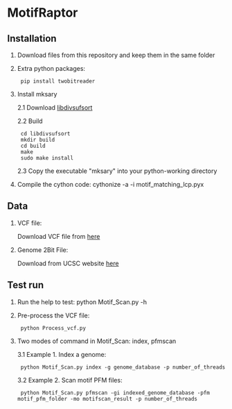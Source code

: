 # MotifRaptor

## Installation
1. Download files from this repository and keep them in the same folder

2. Extra python packages:
   ```
    pip install twobitreader
   ```
3. Install mksary

   2.1 Download [libdivsufsort](https://goo.gl/hUjvMF)
   
   2.2 Build   
   ```
    cd libdivsufsort 
    mkdir build 
    cd build
    make 
    sudo make install
    ```

    2.3 Copy the executable "mksary" into your python-working directory

4. Compile the cython code: cythonize -a -i motif_matching_lcp.pyx
## Data
1. VCF file:

   Download VCF file from [here](https://www.dropbox.com/s/9gztf4mdblc44jo/1000G.EUR.QC.plink.simple.vcf?dl=0)

2. Genome 2Bit File:
   
   Download from UCSC website [here](http://hgdownload.soe.ucsc.edu/goldenPath/hg19/bigZips/hg19.2bit) 

## Test run
1. Run the help to test: python Motif_Scan.py -h

2. Pre-process the VCF file:
     ```
      python Process_vcf.py
     ```

3. Two modes of command in Motif_Scan: index, pfmscan

    3.1 Example 1. Index a genome: 

     ```
      python Motif_Scan.py index -g genome_database -p number_of_threads
     ```
    
    3.2 Example 2. Scan motif PFM files: 

     ```
      python Motif_Scan.py pfmscan -gi indexed_genome_database -pfm motif_pfm_folder -mo motifscan_result -p number_of_threads
     ```
